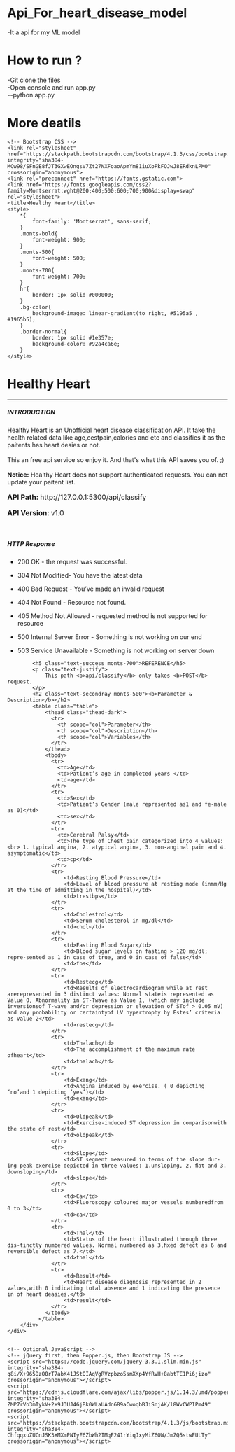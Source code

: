 # Api_For_heart_disease_model
-It a api for my ML model
# How to run ?
-Git clone the files<br>
-Open console and run app.py<br>
--python app.py<br>
# More deatils 
<!doctype html>
<html lang="en">
  <head>
    <!-- Required meta tags -->
    <meta charset="utf-8">
    <meta name="viewport" content="width=device-width, initial-scale=1, shrink-to-fit=no">

    <!-- Bootstrap CSS -->
    <link rel="stylesheet" href="https://stackpath.bootstrapcdn.com/bootstrap/4.1.3/css/bootstrap.min.css" integrity="sha384-MCw98/SFnGE8fJT3GXwEOngsV7Zt27NXFoaoApmYm81iuXoPkFOJwJ8ERdknLPMO" crossorigin="anonymous">
    <link rel="preconnect" href="https://fonts.gstatic.com">
    <link href="https://fonts.googleapis.com/css2?family=Montserrat:wght@200;400;500;600;700;900&display=swap" rel="stylesheet">
    <title>Healthy Heart</title>
    <style>
        *{
            font-family: 'Montserrat', sans-serif;
        }
        .monts-bold{
            font-weight: 900;
        }
        .monts-500{
            font-weight: 500;
        }
        .monts-700{
            font-weight: 700;
        }
        hr{
            border: 1px solid #000000;
        }
        .bg-color{
            background-image: linear-gradient(to right, #5195a5 , #1965b5);
        }
        .border-normal{
            border: 1px solid #1e357e;
            background-color: #92a4ca6e;
        }
    </style>
  </head>
  <body class="bg-color">
    <div class="container p-5">
        <div class="card p-5">
            <h1 class="bold text-secondary monts-bold mb-0 pb-0">Healthy Heart</h1><hr>
            <h5 class="text-success monts-700">INTRODUCTION</h5>
            <p class="text-justify">
                Healthy Heart is an Unofficial heart disease classification API. It take the health related data like age,cestpain,calories and etc and classifies it as the paitents has heart desies or not. <br><br> This an free api service so enjoy it. And that's what this API saves you of. ;) <br><br> <b>Notice:</b> Healthy Heart does not support authenticated requests. You can not update your paitent list.
            </p>
            <p style="font-size: 16px;">
               <b>API Path: </b><span class="border-normal p-1">http://127.0.0.1:5300/api/classify</span>
            </p>
            <p style="font-size: 16px;">
                <b>API Version: </b><span class="border-normal p-1">v1.0</span>
            </p>
            <br>
            <h5 class="text-success monts-700">HTTP Response</h5>
            <ul>
                <li>
                    <p class="text-justify">200 <span class="border-normal p-1">OK</span> - the request was successful.</p>
                </li>
                <li>
                    <p class="text-justify">304 <span class="border-normal p-1">Not Modified</span>- You have the latest data</p>
                </li>
                <li>
                    <p class="text-justify">400 <span class="border-normal p-1">Bad Request</span> - You’ve made an invalid request</p>
                </li>
                <li>
                    <p class="text-justify">404 <span class="border-normal p-1">Not Found</span> - Resource not found.</p>
                </li>
                <li>
                    <p class="text-justify">405 <span class="border-normal p-1">Method Not Allowed</span> - requested method is not supported for resource</p>
                </li>
                <li>
                    <p class="text-justify">500 <span class="border-normal p-1">Internal Server Error</span> - Something is not working on our end</p>
                </li>
                <li>
                    <p class="text-justify">503 <span class="border-normal p-1">Service Unavailable</span> - Something is not working on server down</p>
                </li>
            </ul>

            <h5 class="text-success monts-700">REFERENCE</h5>
            <p class="text-justify">
                This path <b>api/classify</b> only takes <b>POST</b> request.
            </p>
            <h2 class="text-secondray monts-500"><b>Parameter & Description</b></h2>
            <table class="table">
                <thead class="thead-dark">
                  <tr>
                    <th scope="col">Parameter</th>
                    <th scope="col">Description</th>
                    <th scope="col">Variables</th>
                  </tr>
                </thead>
                <tbody>
                  <tr>
                    <td>Age</td>
                    <td>Patient’s age in completed years </td>
                    <td>age</td>
                  </tr>
                  <tr>
                    <td>Sex</td>
                    <td>Patient’s Gender (male represented as1 and fe-male as 0)</td>
                    <td>sex</td>
                  </tr>
                  <tr>
                    <td>Cerebral Palsy</td>
                    <td>The type of Chest pain categorized into 4 values: <br> 1. typical angina, 2. atypical angina, 3. non-anginal pain and 4. asymptomatic</td>
                    <td>cp</td>
                  </tr>
                  <tr>
                      <td>Resting Blood Pressure</td>
                      <td>Level of blood pressure at resting mode (inmm/Hg at the time of admitting in the hospital)</td>
                      <td>trestbps</td>
                  </tr>
                  <tr>
                      <td>Cholestrol</td>
                      <td>Serum cholesterol in mg/dl</td>
                      <td>chol</td>
                  </tr>
                  <tr>
                      <td>Fasting Blood Sugar</td>
                      <td>Blood sugar levels on fasting > 120 mg/dl; repre-sented as 1 in case of true, and 0 in case of false</td>
                      <td>fbs</td>
                  </tr>
                  <tr>
                      <td>Restecg</td>
                      <td>Results of electrocardiogram while at rest arerepresented in 3 distinct values: Normal stateis represented as Value 0, Abnormality in ST-Twave as Value 1, (which may include inversionsof T-wave and/or depression or elevation of STof > 0.05 mV) and any probability or certaintyof LV hypertrophy by Estes’ criteria as Value 2</td>
                      <td>restecg</td>
                  </tr>
                  <tr>
                      <td>Thalach</td>
                      <td>The accomplishment of the maximum rate ofheart</td>
                      <td>thalach</td>
                  </tr>
                  <tr>
                      <td>Exang</td>
                      <td>Angina induced by exercise. ( 0 depicting ‘no’and 1 depicting ‘yes’)</td>
                      <td>exang</td>
                  </tr>
                  <tr>
                      <td>Oldpeak</td>
                      <td>Exercise-induced ST depression in comparisonwith the state of rest</td>
                      <td>oldpeak</td>
                  </tr>
                  <tr>
                      <td>Slope</td>
                      <td>ST segment measured in terms of the slope dur-ing peak exercise depicted in three values: 1.unsloping, 2. ﬂat and 3. downsloping</td>
                      <td>slope</td>
                  </tr>
                  <tr>
                      <td>Ca</td>
                      <td>Fluoroscopy coloured major vessels numberedfrom 0 to 3</td>
                      <td>ca</td>
                  </tr>
                  <tr>
                      <td>Thal</td>
                      <td>Status of the heart illustrated through three dis-tinctly numbered values. Normal numbered as 3,ﬁxed defect as 6 and reversible defect as 7.</td>
                      <td>thal</td>
                  </tr>
                  <tr>
                      <td>Result</td>
                      <td>Heart disease diagnosis represented in 2 values,with 0 indicating total absence and 1 indicating the presence in of heart deasies.</td>
                      <td>result</td>
                  </tr>
                </tbody>
              </table>
        </div>
    </div>


    <!-- Optional JavaScript -->
    <!-- jQuery first, then Popper.js, then Bootstrap JS -->
    <script src="https://code.jquery.com/jquery-3.3.1.slim.min.js" integrity="sha384-q8i/X+965DzO0rT7abK41JStQIAqVgRVzpbzo5smXKp4YfRvH+8abtTE1Pi6jizo" crossorigin="anonymous"></script>
    <script src="https://cdnjs.cloudflare.com/ajax/libs/popper.js/1.14.3/umd/popper.min.js" integrity="sha384-ZMP7rVo3mIykV+2+9J3UJ46jBk0WLaUAdn689aCwoqbBJiSnjAK/l8WvCWPIPm49" crossorigin="anonymous"></script>
    <script src="https://stackpath.bootstrapcdn.com/bootstrap/4.1.3/js/bootstrap.min.js" integrity="sha384-ChfqqxuZUCnJSK3+MXmPNIyE6ZbWh2IMqE241rYiqJxyMiZ6OW/JmZQ5stwEULTy" crossorigin="anonymous"></script>
  </body>
</html>
